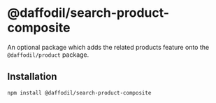 # @daffodil/search-product-composite

An optional package which adds the related products feature onto the `@daffodil/product` package.


## Installation

```
npm install @daffodil/search-product-composite
```
